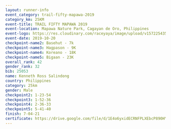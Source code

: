 ```yaml
---
layout: runner-info 
event_category: trail-fifty-mapawa-2019 
category_km: 25KM 
event-title: TRAIL FIFTY MAPAWA 2019  
event-location: Mapawa Nature Park, Cagayan de Oro, Philippines 
event-logo: https://res.cloudinary.com/raceyaya/image/upload/v1572254355/logo/trail-fifty-mapawa_fizjmb.jpg 
event-date: 2019-10-20 
checkpoint-name2: Basehut - 7k 
checkpoint-name3: Hagpason - 9K 
checkpoint-name4: Koreano - 18K 
checkpoint-name5: Bigaan - 23K 
overall_rank: 42
gender_rank: 32
bib: 25053
name: Kenneth Ross Salindong
country: Philippines
category: 25km
gender: Male
checkpoint2: 1-23-54
checkpoint3: 1-52-36
checkpoint4: 2-36-33
checkpoint5: 5-41-40
finish: 7-04-21
certificate: https://drive.google.com/file/d/1E4o6yxidECRNFPLXEbcP890HY_LmVY5H/view?usp=sharing
---
```

